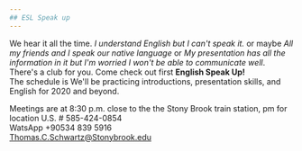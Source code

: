 ```yaml
---
## ESL Speak up
---
```

We hear it all the time. *I understand English but I can't speak it.* or maybe *All my friends and I speak our native language* or
*My presentation has all the information in it but I'm worried I won't be able to communicate well*. There's a club for you. Come check out
first **English Speak Up!**  
The schedule is 
We'll be practicing introductions, presentation skills, and English for 2020 and beyond.

Meetings are at 8:30 p.m. close to the the Stony Brook train station, pm for location
U.S. # 585-424-0854   
WatsApp +90534 839 5916   
Thomas.C.Schwartz@Stonybrook.edu

